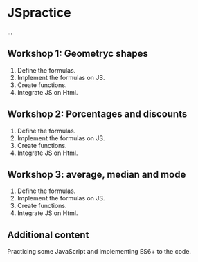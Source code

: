 # JSpractice

...

## Workshop 1: Geometryc shapes


1. Define the formulas.
2. Implement the formulas on JS.
3. Create functions.
4. Integrate JS on Html.

## Workshop 2: Porcentages and discounts


1. Define the formulas.
2. Implement the formulas on JS.
3. Create functions.
4. Integrate JS on Html.

## Workshop 3: average, median and mode


1. Define the formulas.
2. Implement the formulas on JS.
3. Create functions.
4. Integrate JS on Html.

## Additional content


Practicing some JavaScript and implementing ES6+ to the code. 
